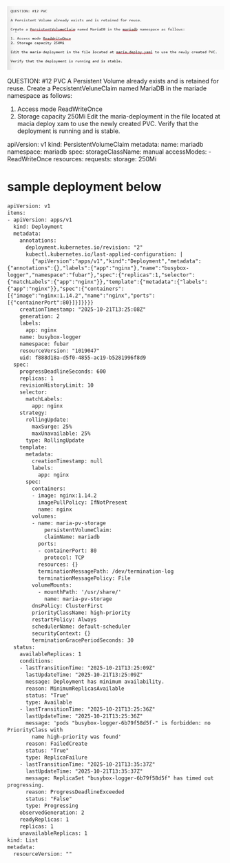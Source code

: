 ![alt text](image.png)


QUESTION: #12 PVC
A Persistent Volume already exists and is retained for reuse.
Create a PecsistentVeluneClaim named MariaDB in the mariade namespace as follows:
1. Access mode ReadWriteOnce
2. Storage capacity 250Mi
Edit the maria-deployment in the file located at macia deploy xam to use the newly created PVC.
Verify that the deployment is running and is stable.



apiVersion: v1
kind: PersistentVolumeClaim
metadata:
  name: mariadb
  namespace: mariadb
spec:
  storageClassName: manual
  accessModes:
    - ReadWriteOnce
  resources:
    requests:
      storage: 250Mi

# sample deployment below
```
apiVersion: v1
items:
- apiVersion: apps/v1
  kind: Deployment
  metadata:
    annotations:
      deployment.kubernetes.io/revision: "2"
      kubectl.kubernetes.io/last-applied-configuration: |
        {"apiVersion":"apps/v1","kind":"Deployment","metadata":{"annotations":{},"labels":{"app":"nginx"},"name":"busybox-logger","namespace":"fubar"},"spec":{"replicas":1,"selector":{"matchLabels":{"app":"nginx"}},"template":{"metadata":{"labels":{"app":"nginx"}},"spec":{"containers":[{"image":"nginx:1.14.2","name":"nginx","ports":[{"containerPort":80}]}]}}}}
    creationTimestamp: "2025-10-21T13:25:08Z"
    generation: 2
    labels:
      app: nginx
    name: busybox-logger
    namespace: fubar
    resourceVersion: "1019047"
    uid: f888d18a-d5f0-4855-ac19-b5281996f8d9
  spec:
    progressDeadlineSeconds: 600
    replicas: 1
    revisionHistoryLimit: 10
    selector:
      matchLabels:
        app: nginx
    strategy:
      rollingUpdate:
        maxSurge: 25%
        maxUnavailable: 25%
      type: RollingUpdate
    template:
      metadata:
        creationTimestamp: null
        labels:
          app: nginx
      spec:
        containers:
        - image: nginx:1.14.2
          imagePullPolicy: IfNotPresent
          name: nginx
        volumes:
        - name: maria-pv-storage
            persistentVolumeClaim:
            claimName: mariadb
          ports:
          - containerPort: 80
            protocol: TCP
          resources: {}
          terminationMessagePath: /dev/termination-log
          terminationMessagePolicy: File
        volumeMounts:
          - mounthPath: '/usr/share/'
            name: maria-pv-storage
        dnsPolicy: ClusterFirst
        priorityClassName: high-priority
        restartPolicy: Always
        schedulerName: default-scheduler
        securityContext: {}
        terminationGracePeriodSeconds: 30
  status:
    availableReplicas: 1
    conditions:
    - lastTransitionTime: "2025-10-21T13:25:09Z"
      lastUpdateTime: "2025-10-21T13:25:09Z"
      message: Deployment has minimum availability.
      reason: MinimumReplicasAvailable
      status: "True"
      type: Available
    - lastTransitionTime: "2025-10-21T13:25:36Z"
      lastUpdateTime: "2025-10-21T13:25:36Z"
      message: 'pods "busybox-logger-6b79f58d5f-" is forbidden: no PriorityClass with
        name high-priority was found'
      reason: FailedCreate
      status: "True"
      type: ReplicaFailure
    - lastTransitionTime: "2025-10-21T13:35:37Z"
      lastUpdateTime: "2025-10-21T13:35:37Z"
      message: ReplicaSet "busybox-logger-6b79f58d5f" has timed out progressing.
      reason: ProgressDeadlineExceeded
      status: "False"
      type: Progressing
    observedGeneration: 2
    readyReplicas: 1
    replicas: 1
    unavailableReplicas: 1
kind: List
metadata:
  resourceVersion: ""
```